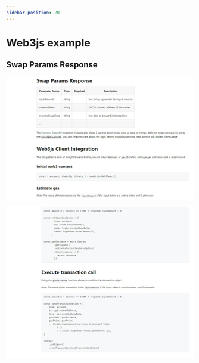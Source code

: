 ```yaml
---
sidebar_position: 20
---
```


# Web3js example

## Swap Params Response

![](https://raw.githubusercontent.com/Lyfebloc/lyfebloc-docs/main/swap-p.jpg)

![](https://raw.githubusercontent.com/Lyfebloc/lyfebloc-docs/main/swap-p2.jpg)
